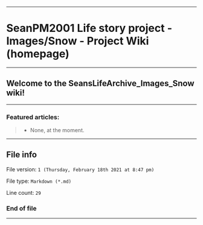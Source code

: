 
***

# SeanPM2001 Life story project - Images/Snow - Project Wiki (homepage)

***

## Welcome to the SeansLifeArchive_Images_Snow wiki!

***

### Featured articles:

> * None, at the moment.

***

## File info

File version: `1 (Thursday, February 18th 2021 at 8:47 pm)`

File type: `Markdown (*.md)`

Line count: `29`

### End of file

***

